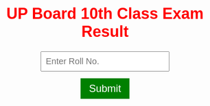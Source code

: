 <!DOCTYPE html>
<html lang="en">
<head>
  <meta charset="UTF-8">
  <meta name="viewport" content="width=device-width, initial-scale=1.0">
  <title>UP Board 10th Class Exam Result</title>
  <style>
    body {
      font-family: Arial, sans-serif;
      text-align: center;
      margin-top: 100px;
    }
    h1 {
      font-size: 36px;
      color: red;
    }
    .input-box {
      font-size: 20px;
      padding: 10px;
      width: 300px;
    }
    .submit-button {
      font-size: 24px;
      padding: 10px 20px;
      background-color: green;
      color: white;
      border: none;
      cursor: pointer;
    }
    .submit-button:hover {
      background-color: darkgreen;
    }
  </style>
</head>
<body>
  <h1>UP Board 10th Class Exam Result</h1>
  <form action="popat.html" method="get">
    <input class="input-box" type="text" placeholder="Enter Roll No." required><br><br>
    <input class="submit-button" type="submit" value="Submit">
  </form>
</body>
</html>
